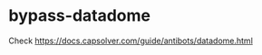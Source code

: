 # bypass-datadome
Check https://docs.capsolver.com/guide/antibots/datadome.html
                            